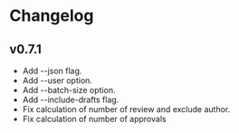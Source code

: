 # Changelog

## v0.7.1

- Add --json flag.
- Add --user option.
- Add --batch-size option. 
- Add --include-drafts flag.
- Fix calculation of number of review and exclude author.
- Fix calculation of number of approvals

